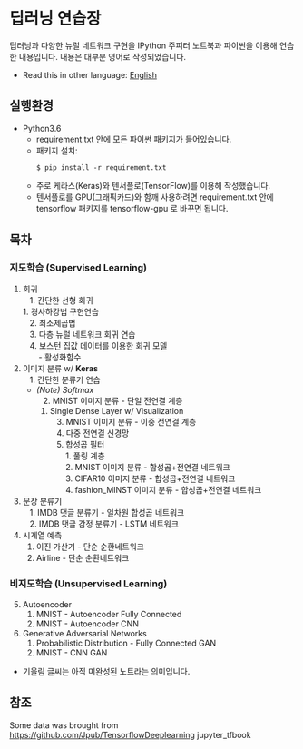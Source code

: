 # 딥러닝 연습장

딥러닝과 다양한 뉴럴 네트워크 구현을 IPython 주피터 노트북과 파이썬을 이용해 연습한 내용입니다. 내용은 대부분 영어로 작성되었습니다.

* Read this in other language: [English](README.md)

## 실행환경
- Python3.6
    - requirement.txt 안에 모든 파이썬 패키지가 들어있습니다. 
    - 패키지 설치:
        ```
        $ pip install -r requirement.txt
        ``` 
    - 주로 케라스(Keras)와 텐서플로(TensorFlow)를 이용해 작성했습니다. 
    - 텐서플로를 GPU(그래픽카드)와 함깨 사용하려면 requirement.txt 안에 tensorflow 패키지를 tensorflow-gpu 로 바꾸면 됩니다. 


## 목차

### 지도학습 (Supervised Learning)    

1. 회귀   
    1. 간단한 선형 회귀   
        1. 경사하강법 구현연습   
    2. 최소제곱법   
    3. 다층 뉴럴 네트워크 회귀 연습  
    4. 보스턴 집값 데이터를 이용한 회귀 모델  
        - 활성화함수  
2. 이미지 분류 w/ __Keras__  
    1. 간단한 분류기 연습  
    - _(Note) Softmax_  
    2. MNIST 이미지 분류 - 단일 전연결 계층  
        1. Single Dense Layer w/ Visualization  
    3. MNIST 이미지 분류 - 이중 전연결 계층  
    4. 다중 전연결 신경망  
    5. 합성곱 필터  
        1. 풀링 계층  
        2. MNIST 이미지 분류 - 합성곱+전연결 네트워크  
        3. CIFAR10 이미지 분류 - 합성곱+전연결 네트워크  
        4. fashion_MINST 이미지 분류 - 합성곱+전연결 네트워크  
3. 문장 분류기  
    1. IMDB 댓글 분류기 - 일차원 합성곱 네트워크  
    2. IMDB 댓글 감정 분류기 - LSTM 네트워크  
4. 시계열 예측  
    1. 이진 가산기 - 단순 순환네트워크  
    2. Airline - 단순 순환네트워크  

### 비지도학습 (Unsupervised Learning)
5. Autoencoder  
    1. MNIST - Autoencoder Fully Connected  
    2. MNIST - Autoencoder CNN  
6. Generative Adversarial Networks  
    1. Probabilistic Distribution - Fully Connected GAN  
    2. MNIST - CNN GAN  

* 기울림 글씨는 아직 미완성된 노트라는 의미입니다.

## 참조
Some data was brought from https://github.com/Jpub/TensorflowDeeplearning jupyter_tfbook



